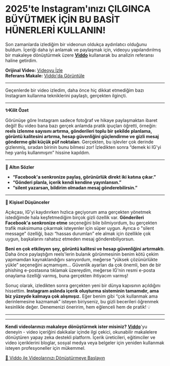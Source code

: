 # 2025'te Instagram'ınızı ÇILGINCA BÜYÜTMEK İÇİN BU BASİT HÜNERLERİ KULLANIN!

Son zamanlarda izlediğim bir videonun oldukça aydınlatıcı olduğunu buldum. İçeriği daha iyi anlamak ve paylaşmak için, videoyu yapılandırılmış bir makaleye dönüştürmek üzere **[Viddo](https://viddo.pro/)** kullanarak bu analizin referansı haline getirdim.

**Orijinal Video:** [Videoyu İzle](https://www.youtube.com/watch?v=BzQgV2x-cxY)  
**Referans Makale:** [Viddo'da Görüntüle](https://viddo.pro/zh/video-result/c85437dd-6263-42b4-b6f7-bf3afaf11d28)

---

Geçenlerde bir video izledim, daha önce hiç dikkat etmediğim bazı Instagram kullanma tekniklerini paylaştı, gerçekten ilginçti.

---

**✨Kilit Özet**

Görünüşe göre Instagram sadece fotoğraf ve hikaye paylaşmaktan ibaret değil! Bu video bana bazı gerçek anlamda pratik ipuçları öğretti, örneğin: **reels izlenme sayısını artırma, gönderileri toplu bir şekilde planlama, görüntü kalitesini artırma, hesap güvenliğini güçlendirme ve gizli mesaj gönderme gibi küçük püf noktaları**. Gerçekten, bu işlevler çok derinde gizlenmiş, sıradan birinin bunu bilmesi zor! İzledikten sonra “demek ki IG'yi hep yanlış kullanmışım” hissine kapıldım.

---

**📌 Altın Sözler**

- **“Facebook'a senkronize paylaş, görünürlük direkt iki katına çıkar.”**
- **“Gönderi planla, içerik kendi kendine yayınlansın.”**
- **“silent yazarsan, bildirim olmadan mesaj gönderebilirsin.”**

---

**💭 Kişisel Düşünceler**

Açıkçası, IG'yi kaydırırken hızlıca geçiyorum ama gerçekten yönetmek istediğimde hala keşfetmediğim birçok gizli özellik var. **Gönderileri Facebook'a senkronize etme** seçeneğini bile bilmiyordum, bu gerçekten trafik maksimuma çıkarmak isteyenler için süper uygun. Ayrıca o "silent message" özelliği, bazı “hassas durumları” ele almak için özellikle çok uygun, başkalarını rahatsız etmeden mesaj gönderebiliyorsun.

**Beni en çok etkileyen şey, görüntü kalitesi ve hesap güvenliğini artırmaktı**. Daha önce paylaştığım reels'lerin bulanık görünmesinin benim kötü çekim yapmamdan kaynaklandığını sanıyordum, meğerse “yüksek çözünürlükte yükle” seçeneğini açmamışım... Güvenlik ayarları da çok önemli, ben de bir phishing e-postasına tıklamak üzereydim, meğerse IG'nin resmi e-posta onaylama özelliği varmış, buna gerçekten ihtiyacım varmış!

Sonuç olarak, izledikten sonra gerçekten yeni bir dünya kapısının açıldığını hissettim. **Instagram aslında içerik oluşturma sisteminin tamamıdır, ama biz yüzeyde kalmaya çok alışmışız.** Eğer benim gibi “çok kullanmak ama derinlemesine kazmamak” isteyen biriyseniz, bu gizli becerileri öğrenmek kesinlikle değer. Denemenizi öneririm, hem eğlenceli hem de pratik! 💡

---

---

**Kendi videolarınızı makaleye dönüştürmek ister misiniz?** **[Viddo](https://viddo.pro/)**'yu deneyin - video içeriğini dakikalar içinde ilgi çekici, okunabilir makalelere dönüştüren yapay zeka destekli platform. İçerik üreticileri, eğitimciler ve video içeriklerini bloglar, sosyal medya veya belgeler için yeniden kullanmak isteyen profesyoneller için mükemmel.

[🚀 Viddo ile Videolarınızı Dönüştürmeye Başlayın](https://viddo.pro/)